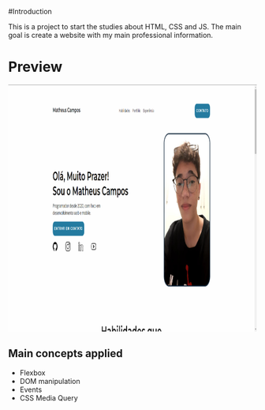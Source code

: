 #Introduction

This is a project to start the studies about HTML, CSS and JS.
The main goal is create a website with my main professional information.

# Preview

<img src="https://github.com/Matheuscamp/Portifolio/blob/main/preview.png" height="500"/>

## Main concepts applied

- Flexbox
- DOM manipulation
- Events
- CSS Media Query
